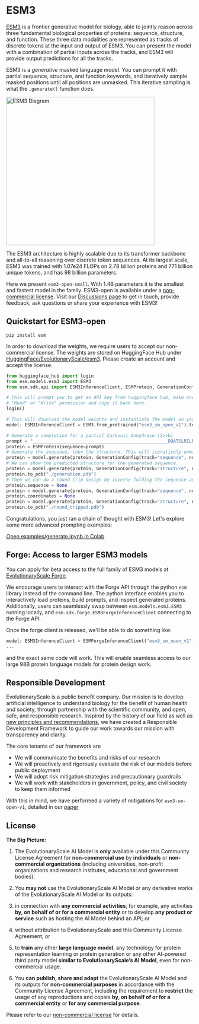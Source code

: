 # ESM3
[ESM3](https://www.evolutionaryscale.ai/papers/esm3-simulating-500-million-years-of-evolution-with-a-language-model) is a frontier generative model for biology, able to jointly reason across three fundamental biological properties of proteins: sequence, structure, and function. These three data modalities are represented as tracks of discrete tokens at the input and output of ESM3. You can present the model with a combination of partial inputs across the tracks, and ESM3 will provide output predictions for all the tracks.

ESM3 is a *generative* masked language model. You can prompt it with partial sequence, structure, and function keywords, and iteratively sample masked positions until all positions are unmasked. This iterative sampling is what the `.generate()` function does.

<!--![ESM3 Diagram](_assets/esm3_diagram.png)-->
<img src="_assets/esm3_diagram.png" alt="ESM3 Diagram" width="400" />

The ESM3 architecture is highly scalable due to its transformer backbone and all-to-all reasoning over discrete token sequences. At its largest scale, ESM3 was trained with 1.07e24 FLOPs on 2.78 billion proteins and 771 billion unique tokens, and has 98 billion parameters.

Here we present `esm3-open-small`. With 1.4B parameters it is the smallest and fastest model in the family.
ESM3-open is available under a [non-commercial license](LICENSE.md).
Visit our [Discussions page](https://github.com/evolutionaryscale/esm/discussions) to get in touch, provide feedback, ask questions or share your experience with ESM3!


## Quickstart for ESM3-open

```
pip install esm
```

In order to download the weights, we require users to accept our non-commercial license.
The weights are stored on HuggingFace Hub under [HuggingFace/EvolutionaryScale/esm3](https://huggingface.co/EvolutionaryScale/esm3).
Please create an account and accept the license.

```py
from huggingface_hub import login
from esm.models.esm3 import ESM3
from esm.sdk.api import ESM3InferenceClient, ESMProtein, GenerationConfig

# This will prompt you to get an API key from huggingface hub, make one with
# "Read" or "Write" permission and copy it back here.
login()

# This will download the model weights and instantiate the model on your machine.
model: ESM3InferenceClient = ESM3.from_pretrained("esm3_sm_open_v1").to("cuda") # or "cpu"

# Generate a completion for a partial Carbonic Anhydrase (2vvb)
prompt = "___________________________________________________DQATSLRILNNGHAFNVEFDDSQDKAVLKGGPLDGTYRLIQFHFHWGSLDGQGSEHTVDKKKYAAELHLVHWNTKYGDFGKAVQQPDGLAVLGIFLKVGSAKPGLQKVVDVLDSIKTKGKSADFTNFDPRGLLPESLDYWTYPGSLTTPP___________________________________________________________"
protein = ESMProtein(sequence=prompt)
# Generate the sequence, then the structure. This will iteratively unmask the sequence track.
protein = model.generate(protein, GenerationConfig(track="sequence", num_steps=8, temperature=0.7))
# We can show the predicted structure for the generated sequence.
protein = model.generate(protein, GenerationConfig(track="structure", num_steps=8))
protein.to_pdb("./generation.pdb")
# Then we can do a round trip design by inverse folding the sequence and recomputing the structure
protein.sequence = None
protein = model.generate(protein, GenerationConfig(track="sequence", num_steps=8))
protein.coordinates = None
protein = model.generate(protein, GenerationConfig(track="structure", num_steps=8))
protein.to_pdb("./round_tripped.pdb")
```

Congratulations, you just ran a chain of thought with ESM3!
Let's explore some more advanced prompting examples:

[Open examples/generate.ipynb in Colab](https://colab.research.google.com/github/evolutionaryscale/esm/blob/main/examples/generate.ipynb)

## Forge: Access to larger ESM3 models
You can apply for beta access to the full family of ESM3 models at [EvolutionaryScale Forge](https://forge.evolutionaryscale.ai).

We encourage users to interact with the Forge API through the python `esm` library instead of the command line.
The python interface enables you to interactively load proteins, build prompts, and inspect generated proteins.
Additionally, users can seamlessly swap between `esm.models.esm3.ESM3` running locally, and
`esm.sdk.forge.ESM3ForgeInferenceClient` connecting to the Forge API.

Once the forge client is released, we'll be able to do something like:
```py
model: ESM3InferenceClient = ESMForgeInferenceClient("esm3_sm_open_v1").to("cuda")
...
```
and the exact same code will work.
This will enable seamless access to our large 98B protein language models for protein design work.

## Responsible Development

EvolutionaryScale is a public benefit company. Our mission is to develop artificial intelligence to understand biology for the benefit of human health and society, through partnership with the scientific community, and open, safe, and responsible research. Inspired by the history of our field as well as [new principles and recommendations](https://responsiblebiodesign.ai/), we have created a Responsible Development Framework to guide our work towards our mission with transparency and clarity.

The core tenants of our framework are

- We will communicate the benefits and risks of our research
- We will proactively and rigorously evaluate the risk of our models before public deployment
- We will adopt risk mitigation strategies and precautionary guardrails
- We will work with stakeholders in government, policy, and civil society to keep them informed

With this in mind, we have performed a variety of mitigations for `esm3-sm-open-v1`, detailed in our [paper](https://www.evolutionaryscale.ai/papers/esm3-simulating-500-million-years-of-evolution-with-a-language-model)


## License

**The Big Picture:**

1. The EvolutionaryScale AI Model is **only** available under this Community License Agreement for **non-commercial use** by **individuals** or **non-commercial organizations** (including universities, non-profit organizations and research institutes, educational and government bodies).

2. You **may not** use the EvolutionaryScale AI Model or any derivative works of the EvolutionaryScale AI Model or its outputs:

  1. in connection with **any commercial activities**, for example, any activities **by, on behalf of or for a commercial entity** or to develop **any product or service** such as hosting the AI Model behind an API; or

  2. without attribution to EvolutionaryScale and this Community License Agreement; or

  3. to **train** any other **large language model**, any technology for protein representation learning or protein generation or any other AI-powered third party model **similar to EvolutionaryScale’s AI Model**, even for non-commercial usage.

3. You **can publish, share and adapt** the EvolutionaryScale AI Model and its outputs for **non-commercial purposes** in accordance with the Community License Agreement, including the requirement to **restrict** the usage of any reproductions and copies **by, on behalf of or for a commercial entity** or **for any commercial purpose**.


Please refer to our [non-commercial license](LICENSE.md) for details.
